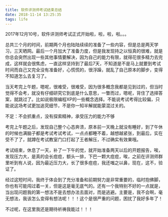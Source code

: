 ```yaml
---
title: 软件评测师考试结束总结
date: 2018-11-14 13:25:35
tags: life
---
```


2017年12月10号，软件评测师考试正式开始啦，啦，啦，啦。。。

总共三个月的时间，前期两个月也陆陆续续的准备了一些内容，但是总是两天学习，三天晒网。最后一个月加大了准备力度，但是我发现持之以恒真的很难，就是你总会突然出现一些其他事情要解决，因为自己的能力有限，就得花很多精力去完成，这样就会很焦虑，一直这样坚持到了最后7天，不知道是不是马上就要到考试时间而自己又完全没有准备好，心慌慌的，很浮躁，就乱了自己原本的脚步，变得不知道怎么去复习了。

当天考完上午题，嗯呢，很难受，很难受，因为很多概念我都是见到过的，但当时觉得不会考，就没有仔细研究它到底是什么意思，一瞥而过，嗯呢，背住了选择答案，就跳过了。比如说极限编程XP的一些概念选择。不能说考试考得比较偏，只能说这场考试更加追究细节，不是你一知半解就能蒙混过关的。

不足：不会抓重点，没有探索精神，承受压力的能力不够

考完上午题之后，发现自己整个心态奔溃，原本前一天晚上就没有睡好，到了午休的时候也满脑子都是考试考试考试，一点点都睡不着，越想越紧张，到最后，实在受不了了，就蹲在考试教室门口打起了王者解压，不过确实有效果哦。

考试结束，休息了一天，补了一下午的觉，就开始准备两天以后的开题报告，唉，发现压力大，是真的会长痘痘，额头一排，下巴一颗大痘痘，唉，之前在评测师群里听到有人说，因为最近压力大，长了很多痘痘，我还嗤之以鼻，现在，这不，验证了。

经过这短时间，我终于体会到了充分准备和前期努力是非常重要的，临时抱佛脚，你也有可能闯过着一关，但是这是毫无底气的。还有一个我特别不好的一点就是，当出现问题我的第一想法不是去想办法去面对，而是逃避。主要是，我不会啊，毫无想法，我该怎么变得有想法呢！！！这个是很严重的问题，困扰了我好多年了！

不过呢，在这里我还是期待祈祷我能过！！！
